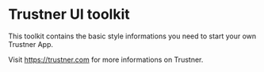 Trustner UI toolkit
===================

This toolkit contains the basic style informations you need to start your own Trustner App.

Visit https://trustner.com for more informations on Trustner.
